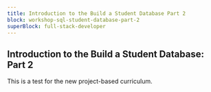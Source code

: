 ```yaml
---
title: Introduction to the Build a Student Database Part 2
block: workshop-sql-student-database-part-2
superBlock: full-stack-developer
---
```


## Introduction to the Build a Student Database: Part 2

This is a test for the new project-based curriculum.
